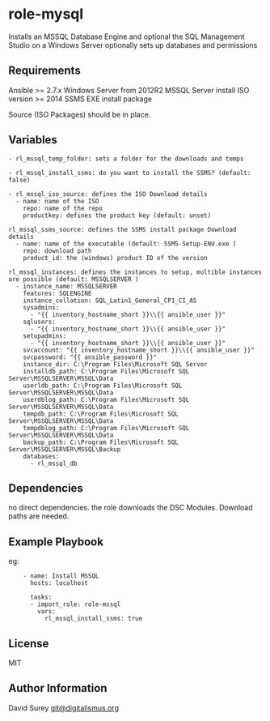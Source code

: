 role-mysql
================

Installs an MSSQL Database Engine and optional the SQL Management Studio on a Windows Server
optionally sets up databases and permissions

Requirements
---------------

Ansible >= 2.7.x
Windows Server from 2012R2
MSSQL Server install ISO version >= 2014
SSMS EXE install package

Source (ISO Packages) should be in place.


Variables
----------------
```
- rl_mssql_temp_folder: sets a folder for the downloads and temps

- rl_mssql_install_ssms: do you want to install the SSMS? (default: false)

- rl_mssql_iso_source: defines the ISO Download details
  - name: name of the ISO
    repo: name of the repo
    productkey: defines the product key (default: unset)

rl_mssql_ssms_source: defines the SSMS install package Download details
  - name: name of the executable (default: SSMS-Setup-ENU.exe )
    repo: download path
    product_id: the (windows) product ID of the version

rl_mssql_instances: defines the instances to setup, multible instances are possible (default: MSSQLSERVER )
  - instance_name: MSSQLSERVER
    features: SQLENGINE
    instance_collation: SQL_Latin1_General_CP1_CI_AS
    sysadmins:
      - "{{ inventory_hostname_short }}\\{{ ansible_user }}"
    sqlusers:
      - "{{ inventory_hostname_short }}\\{{ ansible_user }}"
    setupadmins:
      - "{{ inventory_hostname_short }}\\{{ ansible_user }}"
    svcaccount: "{{ inventory_hostname_short }}\\{{ ansible_user }}"
    svcpassword: "{{ ansible_password }}"
    instance_dir: C:\Program Files\Microsoft SQL Server
    installdb_path: C:\Program Files\Microsoft SQL Server\MSSQLSERVER\MSSQL\Data
    userldb_path: C:\Program Files\Microsoft SQL Server\MSSQLSERVER\MSSQL\Data
    userdblog_path: C:\Program Files\Microsoft SQL Server\MSSQLSERVER\MSSQL\Data
    tempdb_path: C:\Program Files\Microsoft SQL Server\MSSQLSERVER\MSSQL\Data
    tempdblog_path: C:\Program Files\Microsoft SQL Server\MSSQLSERVER\MSSQL\Data
    backup_path: C:\Program Files\Microsoft SQL Server\MSSQLSERVER\MSSQL\Backup
    databases:
      - rl_mssql_db
```

Dependencies
--------------

no direct dependencies. the role downloads the DSC Modules.
Download paths are needed.

Example Playbook
----------------

eg:

```
    - name: Install MSSQL
      hosts: localhost

      tasks:
      - import_role: role-mssql
        vars:
          rl_mssql_install_ssms: true

```


License
-------

MIT

Author Information
------------------

David Surey <git@digitalismus.org>